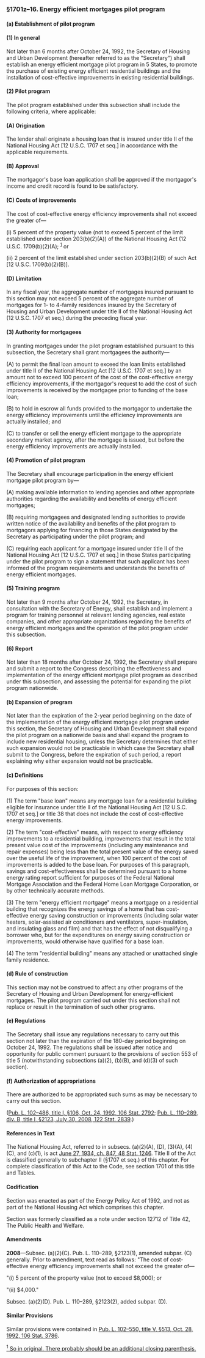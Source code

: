 ### §1701z–16. Energy efficient mortgages pilot program ###

[]()

#### (a) Establishment of pilot program ####

[]()

#### (1) In general ####

Not later than 6 months after October 24, 1992, the Secretary of Housing and Urban Development (hereafter referred to as the "Secretary") shall establish an energy efficient mortgage pilot program in 5 States, to promote the purchase of existing energy efficient residential buildings and the installation of cost-effective improvements in existing residential buildings.

[]()

#### (2) Pilot program ####

The pilot program established under this subsection shall include the following criteria, where applicable:

[]()

#### (A) Origination ####

The lender shall originate a housing loan that is insured under title II of the National Housing Act [12 U.S.C. 1707 et seq.] in accordance with the applicable requirements.

[]()

#### (B) Approval ####

The mortgagor's base loan application shall be approved if the mortgagor's income and credit record is found to be satisfactory.

[]()

#### (C) Costs of improvements ####

The cost of cost-effective energy efficiency improvements shall not exceed the greater of—

[]()

(i) 5 percent of the property value (not to exceed 5 percent of the limit established under section 203(b)(2)(A)) of the National Housing Act (12 U.S.C. 1709(b)(2)(A); <sup><a href="#1701z-16_1_target" name="1701z-16_1">1</a></sup> or

[]()

(ii) 2 percent of the limit established under section 203(b)(2)(B) of such Act [12 U.S.C. 1709(b)(2)(B)].

[]()

#### (D) Limitation ####

In any fiscal year, the aggregate number of mortgages insured pursuant to this section may not exceed 5 percent of the aggregate number of mortgages for 1- to 4-family residences insured by the Secretary of Housing and Urban Development under title II of the National Housing Act (12 U.S.C. 1707 et seq.) during the preceding fiscal year.

[]()

#### (3) Authority for mortgagees ####

In granting mortgages under the pilot program established pursuant to this subsection, the Secretary shall grant mortgagees the authority—

[]()

(A) to permit the final loan amount to exceed the loan limits established under title II of the National Housing Act [12 U.S.C. 1707 et seq.] by an amount not to exceed 100 percent of the cost of the cost-effective energy efficiency improvements, if the mortgagor's request to add the cost of such improvements is received by the mortgagee prior to funding of the base loan;

[]()

(B) to hold in escrow all funds provided to the mortgagor to undertake the energy efficiency improvements until the efficiency improvements are actually installed; and

[]()

(C) to transfer or sell the energy efficient mortgage to the appropriate secondary market agency, after the mortgage is issued, but before the energy efficiency improvements are actually installed.

[]()

#### (4) Promotion of pilot program ####

The Secretary shall encourage participation in the energy efficient mortgage pilot program by—

[]()

(A) making available information to lending agencies and other appropriate authorities regarding the availability and benefits of energy efficient mortgages;

[]()

(B) requiring mortgagees and designated lending authorities to provide written notice of the availability and benefits of the pilot program to mortgagors applying for financing in those States designated by the Secretary as participating under the pilot program; and

[]()

(C) requiring each applicant for a mortgage insured under title II of the National Housing Act [12 U.S.C. 1707 et seq.] in those States participating under the pilot program to sign a statement that such applicant has been informed of the program requirements and understands the benefits of energy efficient mortgages.

[]()

#### (5) Training program ####

Not later than 9 months after October 24, 1992, the Secretary, in consultation with the Secretary of Energy, shall establish and implement a program for training personnel at relevant lending agencies, real estate companies, and other appropriate organizations regarding the benefits of energy efficient mortgages and the operation of the pilot program under this subsection.

[]()

#### (6) Report ####

Not later than 18 months after October 24, 1992, the Secretary shall prepare and submit a report to the Congress describing the effectiveness and implementation of the energy efficient mortgage pilot program as described under this subsection, and assessing the potential for expanding the pilot program nationwide.

[]()

#### (b) Expansion of program ####

Not later than the expiration of the 2-year period beginning on the date of the implementation of the energy efficient mortgage pilot program under this section, the Secretary of Housing and Urban Development shall expand the pilot program on a nationwide basis and shall expand the program to include new residential housing, unless the Secretary determines that either such expansion would not be practicable in which case the Secretary shall submit to the Congress, before the expiration of such period, a report explaining why either expansion would not be practicable.

[]()

#### (c) Definitions ####

For purposes of this section:

[]()

(1) The term "base loan" means any mortgage loan for a residential building eligible for insurance under title II of the National Housing Act [12 U.S.C. 1707 et seq.] or title 38 that does not include the cost of cost-effective energy improvements.

[]()

(2) The term "cost-effective" means, with respect to energy efficiency improvements to a residential building, improvements that result in the total present value cost of the improvements (including any maintenance and repair expenses) being less than the total present value of the energy saved over the useful life of the improvement, when 100 percent of the cost of improvements is added to the base loan. For purposes of this paragraph, savings and cost-effectiveness shall be determined pursuant to a home energy rating report sufficient for purposes of the Federal National Mortgage Association and the Federal Home Loan Mortgage Corporation, or by other technically accurate methods.

[]()

(3) The term "energy efficient mortgage" means a mortgage on a residential building that recognizes the energy savings of a home that has cost-effective energy saving construction or improvements (including solar water heaters, solar-assisted air conditioners and ventilators, super-insulation, and insulating glass and film) and that has the effect of not disqualifying a borrower who, but for the expenditures on energy saving construction or improvements, would otherwise have qualified for a base loan.

[]()

(4) The term "residential building" means any attached or unattached single family residence.

[]()

#### (d) Rule of construction ####

This section may not be construed to affect any other programs of the Secretary of Housing and Urban Development for energy-efficient mortgages. The pilot program carried out under this section shall not replace or result in the termination of such other programs.

[]()

#### (e) Regulations ####

The Secretary shall issue any regulations necessary to carry out this section not later than the expiration of the 180-day period beginning on October 24, 1992. The regulations shall be issued after notice and opportunity for public comment pursuant to the provisions of section 553 of title 5 (notwithstanding subsections (a)(2), (b)(B), and (d)(3) of such section).

[]()

#### (f) Authorization of appropriations ####

There are authorized to be appropriated such sums as may be necessary to carry out this section.

([Pub. L. 102–486, title I, §106, Oct. 24, 1992, 106 Stat. 2792](/statviewer.htm?volume=106&page=2792); [Pub. L. 110–289, div. B, title I, §2123, July 30, 2008, 122 Stat. 2839](/statviewer.htm?volume=122&page=2839).)

#### References in Text ####

The National Housing Act, referred to in subsecs. (a)(2)(A), (D), (3)(A), (4)(C), and (c)(1), is act [June 27, 1934, ch. 847, 48 Stat. 1246](/statviewer.htm?volume=48&page=1246). Title II of the Act is classified generally to subchapter II (§1707 et seq.) of this chapter. For complete classification of this Act to the Code, see section 1701 of this title and Tables.

#### Codification ####

Section was enacted as part of the Energy Policy Act of 1992, and not as part of the National Housing Act which comprises this chapter.

Section was formerly classified as a note under section 12712 of Title 42, The Public Health and Welfare.

#### Amendments ####

**2008**—Subsec. (a)(2)(C). Pub. L. 110–289, §2123(1), amended subpar. (C) generally. Prior to amendment, text read as follows: "The cost of cost-effective energy efficiency improvements shall not exceed the greater of—

"(i) 5 percent of the property value (not to exceed $8,000); or

"(ii) $4,000."

Subsec. (a)(2)(D). Pub. L. 110–289, §2123(2), added subpar. (D).

#### Similar Provisions ####

Similar provisions were contained in [Pub. L. 102–550, title V, §513, Oct. 28, 1992, 106 Stat. 3786](/statviewer.htm?volume=106&page=3786).

[<sup>1</sup> So in original. There probably should be an additional closing parenthesis.](#1701z-16_1)
